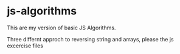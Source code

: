 # js-algorithms
This are my version of basic JS Algorithms.

Three differnt approch to reversing string and arrays, please the js excercise files
